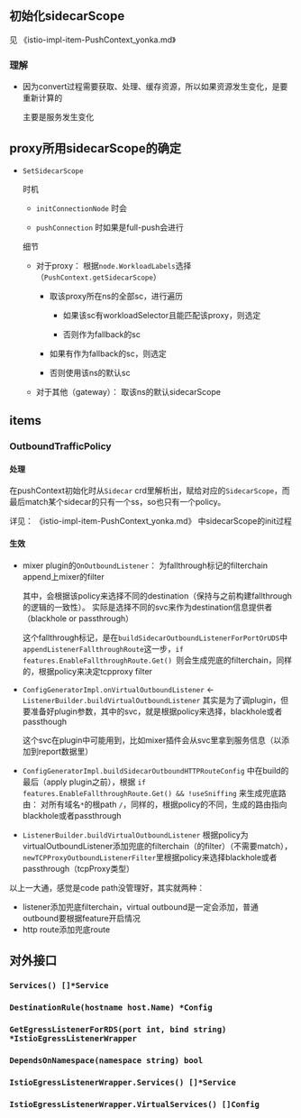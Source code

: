 

## 初始化sidecarScope

见 《istio-impl-item-PushContext_yonka.md》

### 理解

* 因为convert过程需要获取、处理、缓存资源，所以如果资源发生变化，是要重新计算的

  主要是服务发生变化

## proxy所用sidecarScope的确定

* `SetSidecarScope`

  时机

  * `initConnectionNode` 时会

  * `pushConnection` 时如果是full-push会进行

  细节

  * 对于proxy： 根据`node.WorkloadLabels`选择 （`PushContext.getSidecarScope`）

    * 取该proxy所在ns的全部sc，进行遍历

      * 如果该sc有workloadSelector且能匹配该proxy，则选定

      * 否则作为fallback的sc

    * 如果有作为fallback的sc，则选定

    * 否则使用该ns的默认sc

  * 对于其他（gateway）： 取该ns的默认sidecarScope



## items



### OutboundTrafficPolicy







#### 处理

在pushContext初始化时从`Sidecar` crd里解析出，赋给对应的`SidecarScope`，而最后match某个sidecar的只有一个ss，so也只有一个policy。

详见： 《istio-impl-item-PushContext_yonka.md》 中sidecarScope的init过程



#### 生效



* mixer plugin的`OnOutboundListener`： 为fallthrough标记的filterchain append上mixer的filter

  其中，会根据该policy来选择不同的destination（保持与之前构建fallthrough的逻辑的一致性）。 实际是选择不同的svc来作为destination信息提供者（blackhole or passthrough）

  这个fallthrough标记，是在`buildSidecarOutboundListenerForPortOrUDS`中`appendListenerFallthroughRoute`这一步，`if features.EnableFallthroughRoute.Get() `则会生成兜底的filterchain，同样的，根据policy来决定tcpproxy filter

* `ConfigGeneratorImpl.onVirtualOutboundListener` <- `ListenerBuilder.buildVirtualOutboundListener` 其实是为了调plugin，但要准备好plugin参数，其中的svc，就是根据policy来选择，blackhole或者passthough

  这个svc在plugin中可能用到，比如mixer插件会从svc里拿到服务信息（以添加到report数据里）

* `ConfigGeneratorImpl.buildSidecarOutboundHTTPRouteConfig` 中在build的最后（apply plugin之前），根据 `if features.EnableFallthroughRoute.Get() && !useSniffing` 来生成兜底路由： 对所有域名`*`的根path `/`，同样的，根据policy的不同，生成的路由指向blackhole或者passthrough

* `ListenerBuilder.buildVirtualOutboundListener` 根据policy为virtualOutboundListener添加兜底的filterchain（的filter）（不需要match），`newTCPProxyOutboundListenerFilter`里根据policy来选择blackhole或者passthrough（tcpProxy类型）



以上一大通，感觉是code path没管理好，其实就两种：

* listener添加兜底filterchain，virtual outbound是一定会添加，普通outbound要根据feature开启情况
* http route添加兜底route





## 对外接口



### `Services() []*Service`





### `DestinationRule(hostname host.Name) *Config`





### `GetEgressListenerForRDS(port int, bind string) *IstioEgressListenerWrapper`



### `DependsOnNamespace(namespace string) bool`





### `IstioEgressListenerWrapper.Services() []*Service`





### `IstioEgressListenerWrapper.VirtualServices() []Config`













